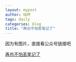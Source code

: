 ```yaml
---
layout: mypost
author: 咕咚
tags: daily
categories: blog
title: "再也不怕丢笔记了"
---
```


因为有图片，直接看公众号链接吧

[再也不怕丢笔记了](https://mp.weixin.qq.com/s/pGgibRRnUgi57MOJxsfUSg)